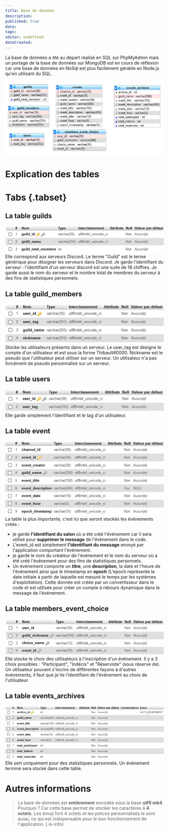 ```yaml
---
title: Base de données
description: 
published: true
date: 
tags: 
editor: undefined
dateCreated: 
---
```



La base de données a été au départ réalisé en SQL sur PhpMyAdmin mais un portage de la base de données sur MongoDB est en cours de réflexion car une base de données en NoSql est plus facilement gérable en Node.js qu'en utilisant du SQL.

![MCD](../../img/discord-app/mcd.png)


# Explication des tables
# Tabs {.tabset}
## La table **guilds**
![Guild table](../../img/discord-app/guild-table.png)
Elle correspond aux serveurs Discord. Le terme "Guild" est le terme générique pour désigner les serveurs dans Discord. Je garde l'identifiant du serveur : l'identifiant d'un serveur discord est une suite de 18 chiffres. Je garde aussi le nom du serveur et le nombre total de membres du serveur à des fins de statistiques personnels.

## La table **guild_members**
![Guild members table](../../img/discord-app/guild_members-table.png)
Stocke les utilisateurs présents dans un serveur. Le user_tag est désigne le compte d'un utilisateur et est sous la forme Thibault#0000. Nickname est le pseudo que l'utilisateur peut utiliser sur un serveur. Un utilisateur n'a pas forcément de pseudo personnalisé sur un serveur.

## La table **users**
![Users table](../../img/discord-app/users-table.png)
Elle garde simplement l'identifiant et le tag d'un utilisateur.

## La table **event**
![Event table](../../img/discord-app/event-table.png)
La table la plus importante, c'est ici que seront stockés les événements créés :
  - je garde **l'identifiant du salon** où a été créé l'événement car il sera utilisé pour **supprimer le message** de l'événement dans le code.
  - L'event_id est simplement **l'identifiant du message** envoyé par l'application comportant l'événement.
  - je garde le nom du créateur de l'événement et le nom du serveur où a été créé l'événement pour des fins de statistiques personnels.
  - Un événement comporte un **titre**, une **description**, la date et l'heure de l'événement ainsi que le timestamp en **epoch** (L'epoch représente la date initiale à partir de laquelle est mesuré le temps par les systèmes d'exploitation). Cette donnée est créée par un convertisseur dans le code et est utilisée pour créer un compte à rebours dynamique dans le message de l'événement.
  
## La table **members_event_choice**
![Members event choice](../../img/discord-app/members_event_choices.png)
Elle stocke le choix des utilisateurs à l'inscription d'un événement. Il y a 3 choix possibles : "Participant", "Indécis" et "Réserviste" (sous réserve de). Un utilisateur pouvant s'incrire de différentes façons à d'autres événements, il faut que je lie l'identifiant de l'événement au choix de l'utilisateur.

## La table **events_archives**
![Event archive table](../../img/discord-app/event_archive-table.png)
Elle sert uniquement pour des statistiques personnels. Un événement terminé sera stocké dans cette table.
  
# Autres informations

> La base de données est **entièrement** encodée sous la base __**utf8 mb4**__. Pourquoi ? Car cette base permet de stocker les caractères à **4 octets**. Les émoji font 4 octets et les polices personnalisés le sont aussi, ce qui est indispensable pour le bon fonctionnement de l'application.
{.is-info}

